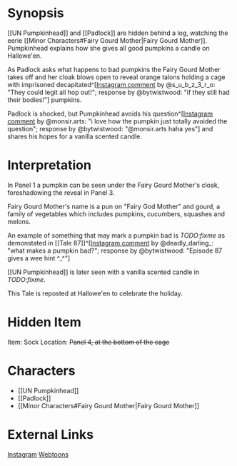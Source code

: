 # Synopsis
[[UN Pumpkinhead]] and [[Padlock]] are hidden behind a log, watching the eerie [[Minor Characters#Fairy Gourd Mother|Fairy Gourd Mother]]. Pumpkinhead explains how she gives all good pumpkins a candle on Hallowe'en.

As Padlock asks what happens to bad pumpkins the Fairy Gourd Mother takes off and her cloak blows open to reveal orange talons holding a cage with imprisoned decapitated^[[Instagram comment](https://www.instagram.com/p/B35Rm7vAszu/) by @s_u_b_z_3_r_o: "They could legit all hop out!"; response by @bytwistwood: "if they still had their bodies!"] pumpkins.

Padlock is shocked, but Pumpkinhead avoids his question^[[Instagram comment](https://www.instagram.com/p/B35Rm7vAszu/) by @monsir.arts: "i love how the pumpkin just totally avoided the question"; response by @bytwistwood: "@monsir.arts haha yes"] and shares his hopes for a vanilla scented candle.

# Interpretation
In Panel 1 a pumpkin can be seen under the Fairy Gourd Mother's cloak, foreshadowing the reveal in Panel 3.

Fairy Gourd Mother's name is a pun on "Fairy God Mother" and gourd, a family of vegetables which includes pumpkins, cucumbers, squashes and melons.

An example of something that may mark a pumpkin bad is *TODO:fixme* as demonstated in [[Tale 87]]^[[Instagram comment](https://www.instagram.com/p/B35Rm7vAszu/) by @deadly_darling_: "what makes a pumpkin bad?"; response by @bytwistwood: "Episode 87 gives a wee hint ^_^"]

[[UN Pumpkinhead]] is later seen with a vanilla scented candle in *TODO:fixme*.

This Tale is reposted at Hallowe'en to celebrate the holiday.

# Hidden Item
Item: Sock
Location: ~~Panel 4, at the bottom of the cage~~

# Characters
* [[UN Pumpkinhead]]
* [[Padlock]]
* [[Minor Characters#Fairy Gourd Mother|Fairy Gourd Mother]]

# External Links
[Instagram](https://www.instagram.com/p/B35Rm7vAszu/)
[Webtoons](https://www.webtoons.com/en/challenge/twistwood-tales/13-the-fairy-gourd-mother/viewer?title_no=344740&episode_no=13)
